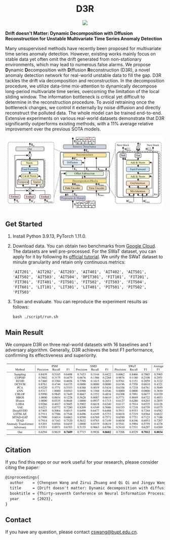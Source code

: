 <div align="center">
   
# D3R

<a href='https://proceedings.neurips.cc/paper_files/paper/2023/hash/22f5d8e689d2a011cd8ead552ed59052-Abstract-Conference.html'><img src='https://img.shields.io/badge/Paper-PDF-orange'></a> 

</div>

**Drift doesn't Matter: Dynamic Decomposition with Dffusion Reconstruction for Unstable Multivariate Time Series Anomaly Detection**

Many unsupervised methods have recently been proposed for multivariate time series anomaly detection. However, existing works mainly focus on stable data yet often omit the drift generated from non-stationary environments, which may lead to numerous false alarms. We propose **D**ynamic **D**ecomposition with **D**iffusion **R**econstruction (D3R), a novel anomaly detection network for real-world unstable data to fill the gap. D3R tackles the drift via decomposition and reconstruction. In the decomposition procedure, we utilize data-time mix-attention to dynamically decompose long-period multivariate time series, overcoming the limitation of the local sliding window. The information bottleneck is critical yet difficult to determine in the reconstruction procedure. To avoid retraining once the bottleneck changes, we control it externally by noise diffusion and directly reconstruct the polluted data. The whole model can be trained end-to-end. Extensive experiments on various real-world datasets demonstrate that D3R significantly outperforms existing methods, with a 11% average relative improvement over the previous SOTA models.

![](./img/architecture.png)

## 	Get Started

1. Install Python 3.9.13, PyTorch 1.11.0.

2. Download data. You can obtain two benchmarks from [Google Cloud](https://drive.google.com/drive/folders/1UJ6SGfb6h-9R0L18FLDXpISKh1nhaqWA?usp=sharing). The datasets are well pre-processed. For the SWaT dataset, you can apply for it by following its [official tutorial](https://itrust.sutd.edu.sg/itrust-labs_datasets/dataset_info/). We unify the SWaT dataset to minute granularity and retain only continuous metrics:

   ```
   'AIT201', 'AIT202', 'AIT203', 'AIT401', 'AIT402', 'AIT501',
   'AIT502', 'AIT503', 'AIT504', 'DPIT301', 'FIT101', 'FIT201',
   'FIT301', 'FIT401', 'FIT501', 'FIT502', 'FIT503', 'FIT504',
   'FIT601', 'LIT101', 'LIT301', 'LIT401', 'PIT501', 'PIT502',
   'PIT503'
   ```

3. Train and evaluate. You can reproduce the experiment results as follows:

   ```shell
   bash ./script/run.sh
   ```

## Main Result

We compare D3R on three real-world datasets with 16 baselines and 1 adversary algorithm. Generally, D3R achieves the best F1 performance, confirming its effectiveness and superiority.

![](./img/result.png)

## Citation

If you find this repo or our work useful for your research, please consider citing the paper:

```tex
@inproceedings{
  author    = {Chengsen Wang and Zirui Zhuang and Qi Qi and Jingyu Wang and Xingyu Wang and Haifeng Sun and Jianxin Liao},
  title     = {Drift doesn't matter: Dynamic decomposition with diffusion reconstruction for unstable multivariate time series anomaly detection},
  booktitle = {Thirty-seventh Conference on Neural Information Processing Systems},
  year      = {2023},
}
```

## Contact

If you have any question, please contact [cswang@bupt.edu.cn](cswang@bupt.edu.cn).
